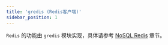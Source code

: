 ```yaml
---
title: 'gredis (Redis客户端)'
sidebar_position: 1
---
```


`Redis` 的功能由 `gredis` 模块实现，具体请参考 [NoSQL Redis](output/goframe-v1.15-md/核心组件/NoSQL%20Redis) 章节。
